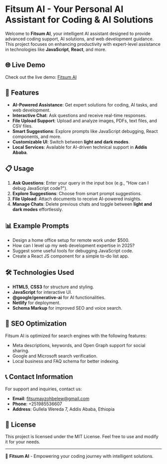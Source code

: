 # Fitsum AI - Your Personal AI Assistant for Coding & AI Solutions

Welcome to **Fitsum AI**, your intelligent AI assistant designed to provide advanced coding support, AI solutions, and web development guidance. This project focuses on enhancing productivity with expert-level assistance in technologies like **JavaScript**, **React**, and more.



## 🌐 Live Demo
Check out the live demo: [Fitsum AI](https://fitsumai.netlify.app/)

## 📌 Features

- **AI-Powered Assistance**: Get expert solutions for coding, AI tasks, and web development.
- **Interactive Chat**: Ask questions and receive real-time responses.
- **File Upload Support**: Upload and analyze images, PDFs, text files, and CSV files.
- **Smart Suggestions**: Explore prompts like JavaScript debugging, React components, and more.
- **Customizable UI**: Switch between **light and dark modes**.
- **Local Services**: Available for AI-driven technical support in **Addis Ababa**.

## 📋 Usage
1. **Ask Questions**: Enter your query in the input box (e.g., "How can I debug JavaScript code?").
2. **Explore Suggestions**: Choose from smart prompt suggestions.
3. **File Upload**: Attach documents to receive AI-powered insights.
4. **Manage Chats**: Delete previous chats and toggle between **light and dark modes** effortlessly.

## 📊 Example Prompts
- Design a home office setup for remote work under $500.
- How can I level up my web development expertise in 2025?
- Suggest some useful tools for debugging JavaScript code.
- Create a React JS component for a simple to-do list app.

## 🛠️ Technologies Used

- **HTML5**, **CSS3** for structure and styling.
- **JavaScript** for interactive UI.
- **@google/generative-ai** for AI functionalities.
- **Netlify** for deployment.
- **Schema Markup** for improved SEO and voice search.

## 📣 SEO Optimization

Fitsum AI is optimized for search engines with the following features:
- Meta descriptions, keywords, and Open Graph support for social sharing.
- Google and Microsoft search verification.
- Local business and FAQ schema for better indexing.

## 📞 Contact Information

For support and inquiries, contact us:

- **Email**: fitsumayzohbelew@gmail.com
- **Phone**: +251985536607
- **Address**: Gullela Wereda 7, Addis Ababa, Ethiopia

## 📜 License

This project is licensed under the MIT License. Feel free to use and modify it for your needs.

---

🤖 **Fitsum AI** - Empowering your coding journey with intelligent solutions.

